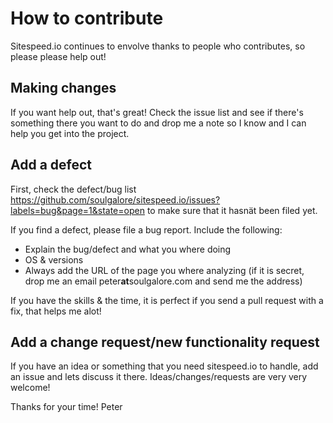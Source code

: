 # How to contribute
Sitespeed.io continues to envolve thanks to people who contributes, so please please help out!

## Making changes
If you want help out, that's great! Check the issue list and see if there's something there you want to do and drop me a note so I know and I can help you get into the project.

## Add a defect
First, check the defect/bug list https://github.com/soulgalore/sitespeed.io/issues?labels=bug&page=1&state=open to make sure that it hasnät been filed yet.

If you find a defect, please file a bug report. Include the following:
 - Explain the bug/defect and what you where doing
 - OS & versions
 - Always add the URL of the page you where analyzing (if it is secret, drop me an email peter**at**soulgalore.com and send me the address) 

If you have the skills & the time, it is perfect if you send a pull request with a fix, that helps me alot!

## Add a change request/new functionality request
If you have an idea or something that you need sitespeed.io to handle, add an issue and lets discuss it there. Ideas/changes/requests are very very welcome!


Thanks for your time!
Peter
